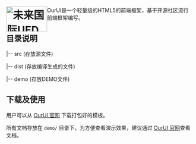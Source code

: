 <h1><a href="http://gzgqq.github.io/" title="OurUI 官网"><img style="float: left" width="110" height="68" alt="未来国际UED" src="http://ued.ourfuture.cn/wp-content/themes/ued/assets/images/logo.png"></a></h1>


 OurUI是一个轻量级的HTML5的前端框架，基于开源社区流行前端框架编写。


## 目录说明

|-- src           (存放源文件)

|-- dist          (存放编译生成的文件)

|-- demo          (存放DEMO文件)


## 下载及使用

用户可以从 [OurUI 官网](http://gzgqq.github.io) 下载打包好的模板。

所有文档存放在 `demo/` 目录下，为方便查看演示效果，建议通过 [OurUI 官网](http://gzgqq.github.io)查看文档。